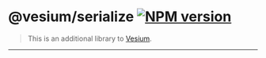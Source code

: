# @vesium/serialize [![NPM version](https://img.shields.io/npm/v/@vesium/serialize?color=a1b858)](https://www.npmjs.com/package/@vesium/serialize)

> This is an additional library to [Vesium](https://github.com/GeoVueJS/vesium).

---

